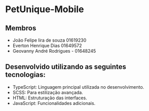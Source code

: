 # PetUnique-Mobile

## Membros 
- João Felipe lira de souza 01619230
- Everton Henrique Dias 01649572
- Geovanny André Rodrigues - 01648245

## Desenvolvido utilizando as seguintes tecnologias:

- TypeScript: Linguagem principal utilizada no desenvolvimento.
- SCSS: Para estilização avançada.
- HTML: Estruturação das interfaces.
- JavaScript: Funcionalidades adicionais.
